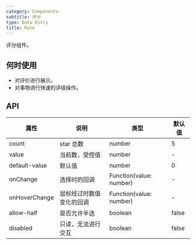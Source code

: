 ```yaml
---
category: Components
subtitle: 评分
type: Data Entry
title: Rate
---
```


评分组件。

## 何时使用

- 对评价进行展示。
- 对事物进行快速的评级操作。

## API

| 属性        | 说明           | 类型               | 默认值       |
|------------|----------------|-------------------|-------------|
| count    | star 总数 | number | 5 |
| value | 当前数，受控值 | number | - |
| default-value | 默认值 | number | 0 |
| onChange | 选择时的回调 | Function(value: number) | - |
| onHoverChange | 鼠标经过时数值变化的回调 | Function(value: number) | - |
| allow-half | 是否允许半选   | boolean | false |
| disabled | 只读，无法进行交互 | boolean | false |
